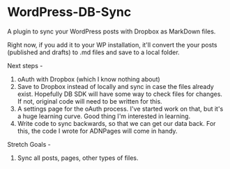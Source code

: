 WordPress-DB-Sync
=================

A plugin to sync your WordPress posts with Dropbox as MarkDown files.

Right now, if you add it to your WP installation, it'll convert the your posts (published and drafts) 
to .md files and save to a local folder.

Next steps - 
1. oAuth with Dropbox (which I know nothing about)
2. Save to Dropbox instead of locally and sync in case the files already exist. Hopefully DB SDK 
will have some way to check files for changes. If not, original code will need to be written for this.
3. A settings page for the oAuth process. I've started work on that, but it's a huge learning curve. 
Good thing I'm interested in learning.
4. Write code to sync backwards, so that we can get our data back. For this, the code I wrote for ADNPages will 
come in handy.

Stretch Goals - 
1. Sync all posts, pages, other types of files.
